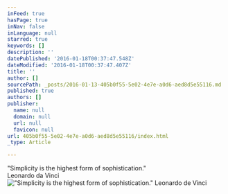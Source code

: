 ```yaml
---
inFeed: true
hasPage: true
inNav: false
inLanguage: null
starred: true
keywords: []
description: ''
datePublished: '2016-01-18T00:37:47.548Z'
dateModified: '2016-01-18T00:37:47.407Z'
title: ''
author: []
sourcePath: _posts/2016-01-13-405b0f55-5e02-4e7e-a0d6-aed8d5e55116.md
published: true
authors: []
publisher:
  name: null
  domain: null
  url: null
  favicon: null
url: 405b0f55-5e02-4e7e-a0d6-aed8d5e55116/index.html
_type: Article

---
```

"Simplicity is the highest form of sophistication."  
Leonardo da Vinci
!["Simplicity is the highest form of sophistication." Leonardo de Vinci](https://s3-us-west-2.amazonaws.com/the-grid-img/p/be22a830e6cf9b00a602a58bf75d1a9af6a577c7.jpg)